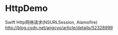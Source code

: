 # HttpDemo
Swift Http网络请求(NSURLSession, Alamofire) http://blog.csdn.net/angcyo/article/details/52328999

